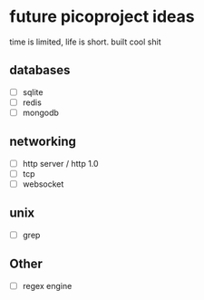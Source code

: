 # future picoproject ideas

time is limited, life is short. built cool shit

## databases

- [ ] sqlite
- [ ] redis
- [ ] mongodb

## networking

- [ ] http server / http 1.0
- [ ] tcp
- [ ] websocket

## unix

- [ ] grep

## Other

- [ ] regex engine
